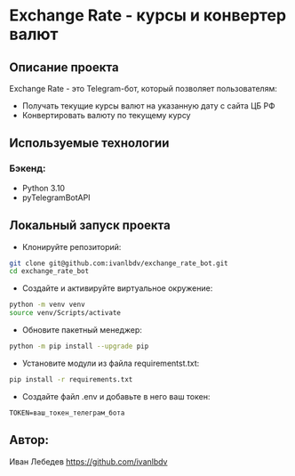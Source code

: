 # Exchange Rate - курсы и конвертер валют

## Описание проекта
Exchange Rate - это Telegram-бот, который позволяет пользователям:

- Получать текущие курсы валют на указанную дату с сайта ЦБ РФ
- Конвертировать валюту по текущему курсу

## Используемые технологии
### Бэкенд:
- Python 3.10
- pyTelegramBotAPI

## Локальный запуск проекта
- Клонируйте репозиторий:

```bash
git clone git@github.com:ivanlbdv/exchange_rate_bot.git
cd exchange_rate_bot
```
- Создайте и активируйте виртуальное окружение:

```bash
python -m venv venv
source venv/Scripts/activate
```
- Обновите пакетный менеджер:

```bash
python -m pip install --upgrade pip
```
- Установите модули из файла requirementst.txt:

```bash
pip install -r requirements.txt
```

- Создайте файл .env и добавьте в него ваш токен:

```   
TOKEN=ваш_токен_телеграм_бота
```

## Автор:
Иван Лебедев
https://github.com/ivanlbdv
